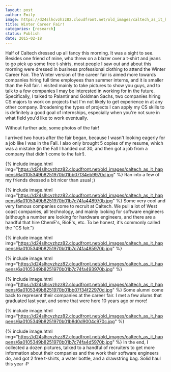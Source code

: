 ```yaml
---
layout: post
author: Emily
image: https://d24slhcvzhzz82.cloudfront.net/old_images/caltech_as_it_happens/6a0105349b8251970b01bb07f34f6b970d.jpg
title: Winter Career Fair! 
categories: [research]
status: Publish
date: 2015-02-18
---
```



Half of Caltech dressed up all fancy this morning. It was a sight to see. Besides one friend of mine, who threw on a blazer over a t-shirt and jeans to go pick up some free t-shirts, most people I saw out and about this morning were dressed in business professional clothing to attend the Winter Career Fair. The Winter version of the career fair is aimed more towards companies hiring full time employees than summer interns, and it is smaller than the Fall fair. I visited mainly to take pictures to show you guys, and to talk to a few companies I may be interested in working for in the future. Specifically, I talked to Palantir and Goldman Sachs, two companies hiring CS majors to work on projects that I'm not likely to get experience in at any other company. Broadening the types of projects I can apply my CS skills to is definitely a good goal of internships, especially when you're not sure in what field you'd like to work eventually.

Without further ado, some photos of the fair!

I arrived two hours after the fair began, because I wasn't looking eagerly for a job like I was in the Fall. I also only brought 5 copies of my resume, which was a mistake (in the Fall I handed out 30, and then got a job from a company that didn't come to the fair!).


{% include image.html img="https://d24slhcvzhzz82.cloudfront.net/old_images/caltech_as_it_happens/6a0105349b8251970b01bb07f34eb9970d.jpg" %}
Ran into a few of my friends dressed a bit nicer than usual ;)


{% include image.html img="https://d24slhcvzhzz82.cloudfront.net/old_images/caltech_as_it_happens/6a0105349b8251970b01b7c74fa448970b.jpg" %}
Some very cool and very famous companies come to recruit at Caltech. We pull a lot of West coast companies, all technology, and mainly looking for software engineers (although a number are looking for hardware engineers, and there are a handful that hire ChemE's, BioE's, etc. To be honest, it's commonly called the "CS fair.")


{% include image.html img="https://d24slhcvzhzz82.cloudfront.net/old_images/caltech_as_it_happens/6a0105349b8251970b01b7c74fa485970b.jpg" %}


{% include image.html img="https://d24slhcvzhzz82.cloudfront.net/old_images/caltech_as_it_happens/6a0105349b8251970b01b7c74fa493970b.jpg" %}


{% include image.html img="https://d24slhcvzhzz82.cloudfront.net/old_images/caltech_as_it_happens/6a0105349b8251970b01bb07f34f22970d.jpg" %}
Some alumni come back to represent their companies at the career fair. I met a few alums that graduated last year, and some that were here 10 years ago or more!


{% include image.html img="https://d24slhcvzhzz82.cloudfront.net/old_images/caltech_as_it_happens/6a0105349b8251970b01b8d0d9004c970c.jpg" %}


{% include image.html img="https://d24slhcvzhzz82.cloudfront.net/old_images/caltech_as_it_happens/6a0105349b8251970b01b7c74fa4d5970b.jpg" %}
In the end, I collected a dozen pictures, talked to a handful of recruiters to get more information about their companies and the work their software engineers do, and got 2 free t-shirts, a water bottle, and a drawstring bag. Solid haul this year :P

